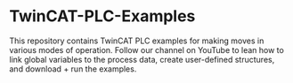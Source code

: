 # TwinCAT-PLC-Examples
This repository contains TwinCAT PLC examples for making moves in various modes of operation. Follow our channel on YouTube to lean how to link global variables to the process data, create user-defined structures, and download + run the examples. 
